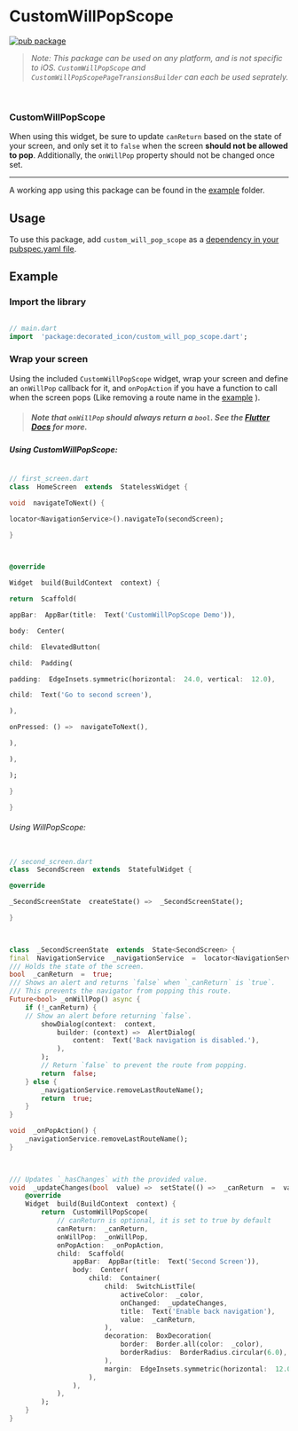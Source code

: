 
# CustomWillPopScope

[![pub package](https://img.shields.io/pub/v/custom_will_pop_scope.svg)](https://pub.dev/packages/custom_will_pop_scope)
  

>  _Note: This package can be used on any platform, and is not specific to iOS. `CustomWillPopScope` and `CustomWillPopScopePageTransionsBuilder` can each be used seprately._

  

<br/>

  

### CustomWillPopScope

  

When using this widget, be sure to update `canReturn` based on the state of your screen, and only set it to `false` when the screen **should not be allowed to pop**. Additionally, the `onWillPop` property should not be changed once set.

  

-------

  

A working app using this package can be found in the [example](example/lib/main.dart) folder.

  

## Usage

  

To use this package, add `custom_will_pop_scope` as a [dependency in your pubspec.yaml file](https://flutter.io/using-packages/).

  
  

## Example

### Import the library

  

``` dart

// main.dart
import  'package:decorated_icon/custom_will_pop_scope.dart';

```

### Wrap your screen

Using the included `CustomWillPopScope` widget, wrap your screen and define an `onWillPop` callback for it, and `onPopAction` if you have a function to call when the screen pops (Like removing a route name in the [example](example/lib/main.dart) ).

>  ##### Note that `onWillPop` should always return a `bool`. See the [Flutter Docs](https://api.flutter.dev/flutter/widgets/WillPopScope-class.html) for more.

  

##### Using CustomWillPopScope:
```dart

// first_screen.dart
class  HomeScreen  extends  StatelessWidget {

void  navigateToNext() {

locator<NavigationService>().navigateTo(secondScreen);

}

  

@override

Widget  build(BuildContext  context) {

return  Scaffold(

appBar:  AppBar(title:  Text('CustomWillPopScope Demo')),

body:  Center(

child:  ElevatedButton(

child:  Padding(

padding:  EdgeInsets.symmetric(horizontal:  24.0, vertical:  12.0),

child:  Text('Go to second screen'),

),

onPressed: () =>  navigateToNext(),

),

),

);

}

}
```

  

###### Using WillPopScope:

```dart

// second_screen.dart
class  SecondScreen  extends  StatefulWidget {

@override

_SecondScreenState  createState() =>  _SecondScreenState();

}

  

class  _SecondScreenState  extends  State<SecondScreen> {
final  NavigationService  _navigationService  =  locator<NavigationService>();
/// Holds the state of the screen.
bool  _canReturn  =  true;
/// Shows an alert and returns `false` when `_canReturn` is `true`.
/// This prevents the navigator from popping this route.
Future<bool> _onWillPop() async {
	if (!_canReturn) {
	// Show an alert before returning `false`.
		showDialog(context:  context,
			builder: (context) =>  AlertDialog(
				content:  Text('Back navigation is disabled.'),
			),
		);
		// Return `false` to prevent the route from popping.
		return  false;
	} else {
		_navigationService.removeLastRouteName();
		return  true;
	}
}

void  _onPopAction() {
	_navigationService.removeLastRouteName();
}

  

/// Updates `_hasChanges` with the provided value.
void  _updateChanges(bool  value) =>  setState(() =>  _canReturn  =  value);
	@override
	Widget  build(BuildContext  context) {
		return  CustomWillPopScope(
			// canReturn is optional, it is set to true by default
			canReturn:  _canReturn,
			onWillPop:  _onWillPop,
			onPopAction:  _onPopAction,
			child:  Scaffold(
				appBar:  AppBar(title:  Text('Second Screen')),
				body:  Center(
					child:  Container(
						child:  SwitchListTile(
							activeColor:  _color,
							onChanged:  _updateChanges,
							title:  Text('Enable back navigation'),
							value:  _canReturn,
						),
						decoration:  BoxDecoration(
							border:  Border.all(color:  _color),
							borderRadius:  BorderRadius.circular(6.0),
						),
						margin:  EdgeInsets.symmetric(horizontal:  12.0),
					),
				),
			),
		);
	}
}
```